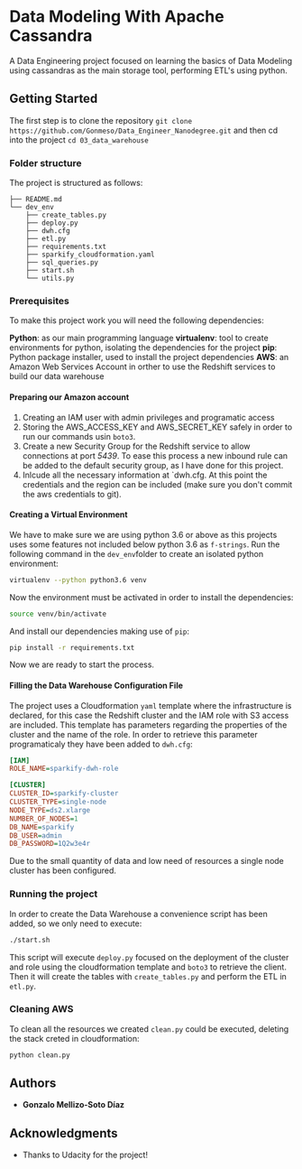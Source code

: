 # Data Modeling With Apache Cassandra

A Data Engineering project focused on learning the basics of Data Modeling using cassandras as the main storage tool, performing ETL's using python.

## Getting Started

The first step is to clone the repository `git clone https://github.com/Gonmeso/Data_Engineer_Nanodegree.git` and then cd into the project `cd 03_data_warehouse`


### Folder structure

The project is structured as follows:

```
├── README.md
└── dev_env
    ├── create_tables.py
    ├── deploy.py
    ├── dwh.cfg
    ├── etl.py
    ├── requirements.txt
    ├── sparkify_cloudformation.yaml
    ├── sql_queries.py
    ├── start.sh
    └── utils.py
```

### Prerequisites

To make this project work you will need the following dependencies:

**Python**: as our main programming language
**virtualenv**: tool to create environments for python, isolating the dependencies for the project
**pip**: Python package installer, used to install the project dependencies
**AWS**: an Amazon Web Services Account in orther to use the Redshift services to build our data warehouse

#### Preparing our Amazon account

1. Creating an IAM user with admin privileges and programatic access
2. Storing the AWS_ACCESS_KEY and AWS_SECRET_KEY safely in order to run our commands usin `boto3`.
3. Create a new Security Group for the Redshift service to allow connections at port *5439*. To ease this process a new inbound rule can be added to the default security group, as I have done for this project.
4. Inlcude all the necessary information at `dwh.cfg. At this point the credentials and the region can be included (make sure you don't commit the aws credentials to git).

#### Creating a Virtual Environment

 We have to make sure we are using python 3.6 or above as this projects uses some features not included below python 3.6 as `f-strings`. Run the following command in the `dev_env`folder to create an isolated python environment:

```bash
virtualenv --python python3.6 venv
```

Now the environment must be activated in order to install the dependencies:

```bash
source venv/bin/activate
```

And install our dependencies making use of `pip`:

```bash
pip install -r requirements.txt
```

Now we are ready to start the process.


#### Filling the Data Warehouse Configuration File

The project uses a Cloudformation `yaml` template where the infrastructure is declared, for this case the Redshift cluster and the IAM role with S3 access are included. This template has parameters regarding the properties of the cluster and the name of the role. In order to retrieve this parameter programaticaly they have been added to `dwh.cfg`:

```cfg
[IAM]
ROLE_NAME=sparkify-dwh-role

[CLUSTER]
CLUSTER_ID=sparkify-cluster
CLUSTER_TYPE=single-node
NODE_TYPE=ds2.xlarge
NUMBER_OF_NODES=1
DB_NAME=sparkify
DB_USER=admin
DB_PASSWORD=1Q2w3e4r
```

Due to the small quantity of data and low need of resources a single node cluster has been configured. 


### Running the project

In order to create the Data Warehouse a convenience script has been added, so we only need to execute:

```bash
./start.sh
```

This script will execute `deploy.py` focused on the deployment of the cluster and role using the cloudformation template and `boto3` to retrieve the client. Then it will create the tables with `create_tables.py` and perform the ETL in `etl.py`. 


### Cleaning AWS

To clean all the resources we created `clean.py` could be executed, deleting the stack creted in cloudformation:

```bash
python clean.py
```

## Authors

* **Gonzalo Mellizo-Soto Díaz**

## Acknowledgments

* Thanks to Udacity for the project!